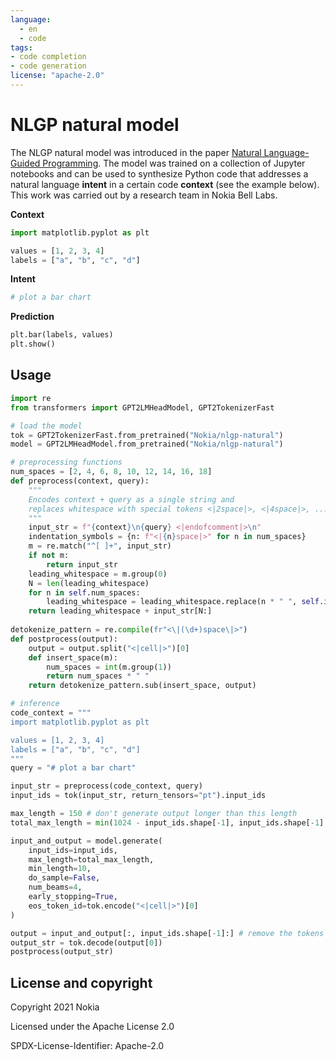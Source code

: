 ```yaml
---
language: 
  - en
  - code
tags:
- code completion
- code generation
license: "apache-2.0"
---
```


# NLGP natural model

The NLGP natural model was introduced in the paper [Natural Language-Guided Programming](https://arxiv.org/abs/2108.05198).  The model was trained on a collection of Jupyter notebooks and can be used to synthesize Python code that addresses a natural language **intent** in a certain code **context** (see the example below). This work was carried out by a research team in Nokia Bell Labs.

**Context**
```py
import matplotlib.pyplot as plt

values = [1, 2, 3, 4]
labels = ["a", "b", "c", "d"]
```

**Intent**
```py
# plot a bar chart
```

**Prediction**
```py
plt.bar(labels, values)
plt.show()
```

## Usage

```py
import re
from transformers import GPT2LMHeadModel, GPT2TokenizerFast

# load the model
tok = GPT2TokenizerFast.from_pretrained("Nokia/nlgp-natural")
model = GPT2LMHeadModel.from_pretrained("Nokia/nlgp-natural") 

# preprocessing functions
num_spaces = [2, 4, 6, 8, 10, 12, 14, 16, 18]
def preprocess(context, query):
    """
    Encodes context + query as a single string and 
    replaces whitespace with special tokens <|2space|>, <|4space|>, ...
    """
    input_str = f"{context}\n{query} <|endofcomment|>\n"
    indentation_symbols = {n: f"<|{n}space|>" for n in num_spaces}
    m = re.match("^[ ]+", input_str)
    if not m:
        return input_str
    leading_whitespace = m.group(0)
    N = len(leading_whitespace)
    for n in self.num_spaces:
        leading_whitespace = leading_whitespace.replace(n * " ", self.indentation_symbols[n])
    return leading_whitespace + input_str[N:]
    
detokenize_pattern = re.compile(fr"<\|(\d+)space\|>")
def postprocess(output):
    output = output.split("<|cell|>")[0]
    def insert_space(m):
        num_spaces = int(m.group(1))
        return num_spaces * " "
    return detokenize_pattern.sub(insert_space, output)

# inference
code_context = """
import matplotlib.pyplot as plt

values = [1, 2, 3, 4]
labels = ["a", "b", "c", "d"]
"""
query = "# plot a bar chart"

input_str = preprocess(code_context, query)
input_ids = tok(input_str, return_tensors="pt").input_ids

max_length = 150 # don't generate output longer than this length
total_max_length = min(1024 - input_ids.shape[-1], input_ids.shape[-1] + 150) # total = input + output

input_and_output = model.generate(
    input_ids=input_ids, 
    max_length=total_max_length,
    min_length=10,
    do_sample=False,
    num_beams=4,
    early_stopping=True,
    eos_token_id=tok.encode("<|cell|>")[0]
)

output = input_and_output[:, input_ids.shape[-1]:] # remove the tokens that correspond to the input_str
output_str = tok.decode(output[0])
postprocess(output_str)
```

## License and copyright

Copyright 2021 Nokia

Licensed under the Apache License 2.0

SPDX-License-Identifier: Apache-2.0